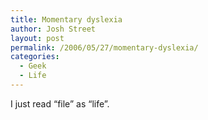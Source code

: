 ```yaml
---
title: Momentary dyslexia
author: Josh Street
layout: post
permalink: /2006/05/27/momentary-dyslexia/
categories:
  - Geek
  - Life
---
```

I just read &#8220;file&#8221; as &#8220;life&#8221;.